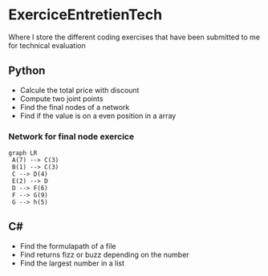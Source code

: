 # ExerciceEntretienTech
Where I store the different coding exercises that have been submitted to me for technical evaluation

## Python
 - Calcule the total price with discount
 - Compute two joint points
 - Find the final nodes of a network
 - Find if the value is on a even position in a array

### Network for final node exercice

 ```mermaid
 graph LR
  A(7) --> C(3)
  B(1) --> C(3)
  C --> D(4)
  E(2) --> D
  D --> F(6)
  F --> G(9)
  G --> h(5)
 ```

 ## C#
 - Find the formulapath of a file
 - Find returns fizz or buzz depending on the number
 - Find the largest number in a list
